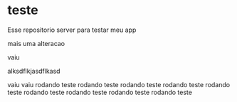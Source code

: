 # teste
Esse repositorio server para testar meu app

mais uma alteracao

vaiu

alksdflkjasdflkasd

vaiu
vaiu
rodando teste
rodando teste
rodando teste
rodando teste
rodando teste
rodando teste
rodando teste
rodando teste
rodando teste
